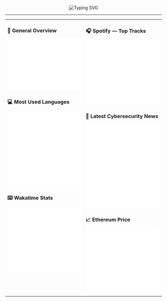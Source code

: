 <!-- Terminal typing banner -->
<p align="center">
  <img src="https://readme-typing-svg.demolab.com?font=Fira+Code&size=20&pause=1000&color=00FF00&center=true&vCenter=true&width=435&lines=Full+Stack+Dev+%7C+Cybersecurity+N2;Python+%7C+Bash+%7C+Linux+%7C+Docker;Security+Through+Code+%26+Curiosity" alt="Typing SVG" />
</p>

---

<table width="100%">
<tr>
<td width="50%" valign="top">

### 🧠 General Overview
<img src="./github-metrics-general.svg" alt="General metrics" width="100%" />

### 💻 Most Used Languages
<img src="./github-metrics-languages.svg" alt="Languages" width="100%" />

### ⌨️ Wakatime Stats
<img src="./github-metrics-wakatime.svg" alt="Wakatime" width="100%" />

</td>
<td width="50%" valign="top">

### 🎧 Spotify — Top Tracks
<img src="./github-metrics-music.svg" alt="Music" width="100%" />

### 📰 Latest Cybersecurity News
<img src="./github-metrics-rss.svg" alt="RSS" width="100%" />

### 📈 Ethereum Price
<img src="./github-metrics-stock.svg" alt="Stock ETH" width="100%" />

</td>
</tr>
</table>
